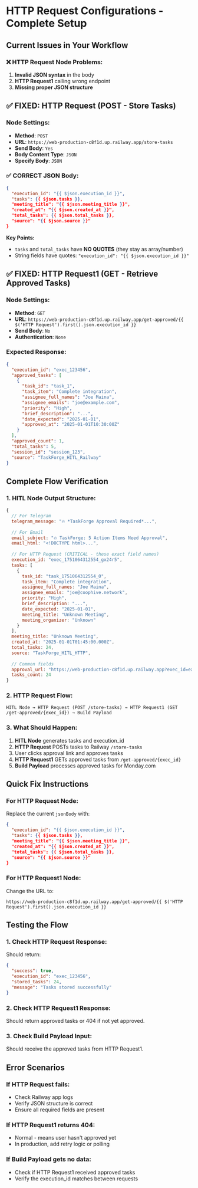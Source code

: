 # HTTP Request Configurations - Complete Setup

## Current Issues in Your Workflow

### ❌ HTTP Request Node Problems:
1. **Invalid JSON syntax** in the body
2. **HTTP Request1** calling wrong endpoint
3. **Missing proper JSON structure**

## ✅ FIXED: HTTP Request (POST - Store Tasks)

### Node Settings:
- **Method**: `POST`
- **URL**: `https://web-production-c8f1d.up.railway.app/store-tasks`
- **Send Body**: `Yes`
- **Body Content Type**: `JSON`
- **Specify Body**: `JSON`

### ✅ CORRECT JSON Body:
```json
{
  "execution_id": "{{ $json.execution_id }}",
  "tasks": {{ $json.tasks }},
  "meeting_title": "{{ $json.meeting_title }}",
  "created_at": "{{ $json.created_at }}",
  "total_tasks": {{ $json.total_tasks }},
  "source": "{{ $json.source }}"
}
```

**Key Points:**
- `tasks` and `total_tasks` have **NO QUOTES** (they stay as array/number)
- String fields have quotes: `"execution_id": "{{ $json.execution_id }}"`

## ✅ FIXED: HTTP Request1 (GET - Retrieve Approved Tasks)

### Node Settings:
- **Method**: `GET`
- **URL**: `https://web-production-c8f1d.up.railway.app/get-approved/{{ $('HTTP Request').first().json.execution_id }}`
- **Send Body**: `No`
- **Authentication**: `None`

### Expected Response:
```json
{
  "execution_id": "exec_123456",
  "approved_tasks": [
    {
      "task_id": "task_1",
      "task_item": "Complete integration",
      "assignee_full_names": "Joe Maina",
      "assignee_emails": "joe@example.com",
      "priority": "High",
      "brief_description": "...",
      "date_expected": "2025-01-01",
      "approved_at": "2025-01-01T10:30:00Z"
    }
  ],
  "approved_count": 1,
  "total_tasks": 5,
  "session_id": "session_123",
  "source": "TaskForge_HITL_Railway"
}
```

## Complete Flow Verification

### 1. HITL Node Output Structure:
```javascript
{
  // For Telegram
  telegram_message: "🔥 *TaskForge Approval Required*...",
  
  // For Email  
  email_subject: "🔥 TaskForge: 5 Action Items Need Approval",
  email_html: "<!DOCTYPE html>...",
  
  // For HTTP Request (CRITICAL - these exact field names)
  execution_id: "exec_1751064312554_gx24r5",
  tasks: [
    {
      task_id: "task_1751064312554_0",
      task_item: "Complete integration",
      assignee_full_names: "Joe Maina",
      assignee_emails: "joe@coophive.network",
      priority: "High",
      brief_description: "...",
      date_expected: "2025-01-01",
      meeting_title: "Unknown Meeting",
      meeting_organizer: "Unknown"
    }
  ],
  meeting_title: "Unknown Meeting",
  created_at: "2025-01-01T01:45:00.000Z",
  total_tasks: 24,
  source: "TaskForge_HITL_HTTP",
  
  // Common fields
  approval_url: "https://web-production-c8f1d.up.railway.app?exec_id=exec_1751064312554_gx24r5",
  tasks_count: 24
}
```

### 2. HTTP Request Flow:
```
HITL Node → HTTP Request (POST /store-tasks) → HTTP Request1 (GET /get-approved/{exec_id}) → Build Payload
```

### 3. What Should Happen:
1. **HITL Node** generates tasks and execution_id
2. **HTTP Request** POSTs tasks to Railway `/store-tasks`
3. User clicks approval link and approves tasks
4. **HTTP Request1** GETs approved tasks from `/get-approved/{exec_id}`
5. **Build Payload** processes approved tasks for Monday.com

## Quick Fix Instructions

### For HTTP Request Node:
Replace the current `jsonBody` with:
```json
{
  "execution_id": "{{ $json.execution_id }}",
  "tasks": {{ $json.tasks }},
  "meeting_title": "{{ $json.meeting_title }}",
  "created_at": "{{ $json.created_at }}",
  "total_tasks": {{ $json.total_tasks }},
  "source": "{{ $json.source }}"
}
```

### For HTTP Request1 Node:
Change the URL to:
```
https://web-production-c8f1d.up.railway.app/get-approved/{{ $('HTTP Request').first().json.execution_id }}
```

## Testing the Flow

### 1. Check HTTP Request Response:
Should return:
```json
{
  "success": true,
  "execution_id": "exec_123456",
  "stored_tasks": 24,
  "message": "Tasks stored successfully"
}
```

### 2. Check HTTP Request1 Response:
Should return approved tasks or 404 if not yet approved.

### 3. Check Build Payload Input:
Should receive the approved tasks from HTTP Request1.

## Error Scenarios

### If HTTP Request fails:
- Check Railway app logs
- Verify JSON structure is correct
- Ensure all required fields are present

### If HTTP Request1 returns 404:
- Normal - means user hasn't approved yet
- In production, add retry logic or polling

### If Build Payload gets no data:
- Check if HTTP Request1 received approved tasks
- Verify the execution_id matches between requests 